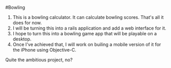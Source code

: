 #Bowling
1. This is a bowling calculator. It can calculate bowling scores. That's
all it does for now. 
2. I will be turning this into a rails application and add a web interface
for it.
3. I hope to turn this into a bowling game app that will be playable on a
desktop.
4. Once I've achieved that, I will work on builing a mobile version of it
for the iPhone using Objective-C.

Quite the ambitious project, no?
